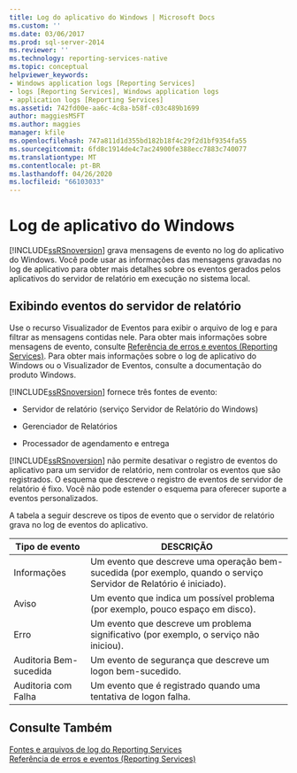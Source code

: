 ```yaml
---
title: Log do aplicativo do Windows | Microsoft Docs
ms.custom: ''
ms.date: 03/06/2017
ms.prod: sql-server-2014
ms.reviewer: ''
ms.technology: reporting-services-native
ms.topic: conceptual
helpviewer_keywords:
- Windows application logs [Reporting Services]
- logs [Reporting Services], Windows application logs
- application logs [Reporting Services]
ms.assetid: 742fd00e-aa6c-4c8a-b58f-c03c489b1699
author: maggiesMSFT
ms.author: maggies
manager: kfile
ms.openlocfilehash: 747a811d1d355bd182b18f4c29f2d1bf9354fa55
ms.sourcegitcommit: 6fd8c1914de4c7ac24900fe388ecc7883c740077
ms.translationtype: MT
ms.contentlocale: pt-BR
ms.lasthandoff: 04/26/2020
ms.locfileid: "66103033"
---
```

# <a name="windows-application-log"></a>Log de aplicativo do Windows
  [!INCLUDE[ssRSnoversion](../../includes/ssrsnoversion-md.md)] grava mensagens de evento no log do aplicativo do Windows. Você pode usar as informações das mensagens gravadas no log de aplicativo para obter mais detalhes sobre os eventos gerados pelos aplicativos do servidor de relatório em execução no sistema local.  
  
## <a name="viewing-report-server-events"></a>Exibindo eventos do servidor de relatório  
 Use o recurso Visualizador de Eventos para exibir o arquivo de log e para filtrar as mensagens contidas nele. Para obter mais informações sobre mensagens de evento, consulte [Referência de erros e eventos &#40;Reporting Services&#41;](../troubleshooting/errors-and-events-reference-reporting-services.md). Para obter mais informações sobre o log de aplicativo do Windows ou o Visualizador de Eventos, consulte a documentação do produto Windows.  
  
 [!INCLUDE[ssRSnoversion](../../includes/ssrsnoversion-md.md)] fornece três fontes de evento:  
  
-   Servidor de relatório (serviço Servidor de Relatório do Windows)  
  
-   Gerenciador de Relatórios  
  
-   Processador de agendamento e entrega  
  
 [!INCLUDE[ssRSnoversion](../../includes/ssrsnoversion-md.md)] não permite desativar o registro de eventos do aplicativo para um servidor de relatório, nem controlar os eventos que são registrados. O esquema que descreve o registro de eventos de servidor de relatório é fixo. Você não pode estender o esquema para oferecer suporte a eventos personalizados.  
  
 A tabela a seguir descreve os tipos de evento que o servidor de relatório grava no log de eventos do aplicativo.  
  
|Tipo de evento|DESCRIÇÃO|  
|----------------|-----------------|  
|Informações|Um evento que descreve uma operação bem-sucedida (por exemplo, quando o serviço Servidor de Relatório é iniciado).|  
|Aviso|Um evento que indica um possível problema (por exemplo, pouco espaço em disco).|  
|Erro|Um evento que descreve um problema significativo (por exemplo, o serviço não iniciou).|  
|Auditoria Bem-sucedida|Um evento de segurança que descreve um logon bem-sucedido.|  
|Auditoria com Falha|Um evento que é registrado quando uma tentativa de logon falha.|  
  
## <a name="see-also"></a>Consulte Também  
 [Fontes e arquivos de log do Reporting Services](../report-server/reporting-services-log-files-and-sources.md)   
 [Referência de erros e eventos &#40;Reporting Services&#41;](../troubleshooting/errors-and-events-reference-reporting-services.md)  
  
  
